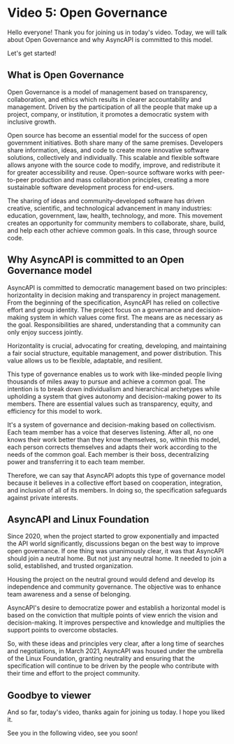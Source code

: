 # Video 5: Open Governance
Hello everyone! Thank you for joining us in today's video. Today, we will talk about Open Governance and why AsyncAPI is committed to this model. 

Let's get started!

## What is Open Governance
Open Governance is a model of management based on transparency, collaboration, and ethics which results in clearer accountability and management. Driven by the participation of all the people that make up a project, company, or institution, it promotes a democratic system with inclusive growth.

Open source has become an essential model for the success of open government initiatives. Both share many of the same premises. Developers share information, ideas, and code to create more innovative software solutions, collectively and individually. This scalable and flexible software allows anyone with the source code to modify, improve, and redistribute it for greater accessibility and reuse. Open-source software works with peer-to-peer production and mass collaboration principles, creating a more sustainable software development process for end-users. 

The sharing of ideas and community-developed software has driven creative, scientific, and technological advancement in many industries: education, government, law, health, technology, and more. This movement creates an opportunity for community members to collaborate, share, build, and help each other achieve common goals. In this case, through source code.

## Why AsyncAPI is committed to an Open Governance model
AsyncAPI is committed to democratic management based on two principles: horizontality in decision making and transparency in project management. From the beginning of the specification, AsyncAPI has relied on collective effort and group identity. The project focus on a governance and decision-making system in which values come first. The means are as necessary as the goal. Responsibilities are shared, understanding that a community can only enjoy success jointly.

Horizontality is crucial, advocating for creating, developing, and maintaining a fair social structure, equitable management, and power distribution. This value allows us to be flexible, adaptable, and resilient. 

This type of governance enables us to work with like-minded people living thousands of miles away to pursue and achieve a common goal. The intention is to break down individualism and hierarchical archetypes while upholding a system that gives autonomy and decision-making power to its members. There are essential values such as transparency, equity, and efficiency for this model to work.

It's a system of governance and decision-making based on collectivism. Each team member has a voice that deserves listening. After all, no one knows their work better than they know themselves, so, within this model, each person corrects themselves and adapts their work according to the needs of the common goal. Each member is their boss, decentralizing power and transferring it to each team member.

Therefore, we can say that AsyncAPI adopts this type of governance model because it believes in a collective effort based on cooperation, integration, and inclusion of all of its members. In doing so, the specification safeguards against private interests.

## AsyncAPI and Linux Foundation

Since 2020, when the project started to grow exponentially and impacted the API world significantly, discussions began on the best way to improve open governance. If one thing was unanimously clear, it was that AsyncAPI should join a neutral home. But not just any neutral home. It needed to join a solid, established, and trusted organization. 

Housing the project on the neutral ground would defend and develop its independence and community governance. The objective was to enhance team awareness and a sense of belonging.

AsyncAPI's desire to democratize power and establish a horizontal model is based on the conviction that multiple points of view enrich the vision and decision-making. It improves perspective and knowledge and multiplies the support points to overcome obstacles.

So, with these ideas and principles very clear, after a long time of searches and negotiations, in March 2021, AsyncAPI was housed under the umbrella of the Linux Foundation, granting neutrality and ensuring that the specification will continue to be driven by the people who contribute with their time and effort to the project community.

## Goodbye to viewer

And so far, today's video, thanks again for joining us today. I hope you liked it.

See you in the following video, see you soon!
